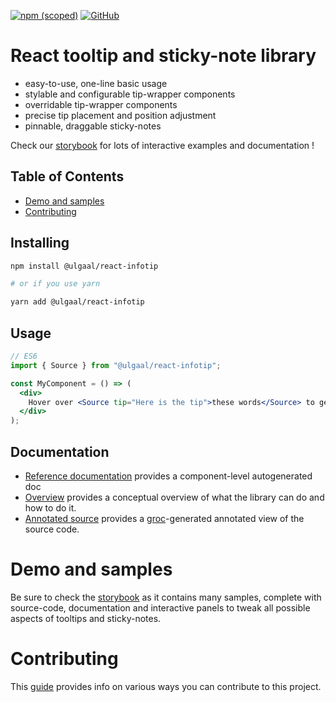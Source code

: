 [![npm (scoped)](https://img.shields.io/npm/v/@ulgaal/react-infotip)](https://www.npmjs.com/package/@ulgaal/react-infotip) [![GitHub](https://img.shields.io/github/license/ulgaal/react-infotip)](https://github.com/ulgaal/react-infotip/blob/master/LICENSE)

# React tooltip and sticky-note library

- easy-to-use, one-line basic usage
- stylable and configurable tip-wrapper components
- overridable tip-wrapper components
- precise tip placement and position adjustment
- pinnable, draggable sticky-notes

Check our [storybook](https://ulgaal.github.io/react-infotip/storybook-static) for lots of interactive examples and documentation !

## Table of Contents

- [Demo and samples](#demo-and-samples)
- [Contributing](#contributing)

## Installing

```sh
npm install @ulgaal/react-infotip

# or if you use yarn

yarn add @ulgaal/react-infotip
```

## Usage

```jsx
// ES6
import { Source } from "@ulgaal/react-infotip";

const MyComponent = () => (
  <div>
    Hover over <Source tip="Here is the tip">these words</Source> to get a tip
  </div>
);
```

## Documentation

- [Reference documentation](http://github.com/ulgaal/react-infotip/tree/master/doc/ref) provides a component-level autogenerated doc
- [Overview](http://github.com/ulgaal/react-infotip/blob/master/OVERVIEW.md) provides a conceptual overview of what the library can do and how to do it.
- [Annotated source](https://ulgaal.github.io/react-infotip/code/src/index.html) provides a [groc](https://github.com/nevir/groc)-generated annotated view of the source code.

# Demo and samples

Be sure to check the [storybook](https://ulgaal.github.io/react-infotip/storybook-static) as it contains many samples, complete with source-code, documentation and interactive panels to tweak all possible aspects of tooltips and sticky-notes.

# Contributing

This [guide](http://github.com/ulgaal/react-infotip/blob/master/CONTRIBUTING.md) provides info on various ways you can contribute to this project.
